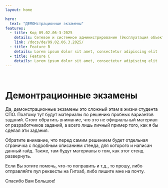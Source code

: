 ```yaml
---
layout: home

hero:
  text: "ДЕМОНстрационные экзамены"
features:
  - title: Код 09.02.06-3-2025
    details: Сетевое и системное администрирование (Эксплуатация объектов сетевой инфраструктуры)
    link: /docs/de/09.02.06.3.2025/
  - title: Feature В
    details: Lorem ipsum dolor sit amet, consectetur adipiscing elit
  - title: Feature C
    details: Lorem ipsum dolor sit amet, consectetur adipiscing elit 
---
```


<br>

# Демонтрационные экзамены

Да, демонстрационные экзамены это сложный этам в жизни студента СПО. Поэтому тут будут материалы по решению пробных вариантов заданий. Стоит обратить внимание, что это не официальный материал от разработчиков заданий, а всего лишь личный пример того, как я бы сделал эти задания. 

Обратите внимание, что перед самим решением будет отдельная страничка с подробным описанием стенда, для которого и написан данный гайд. Также, там будут материалы о том, как этот стенд развернуть.

Если Вы хотите помочь, что-то поправить и т.д., то прошу, либо отправляйте пул реквесты на Гитхаб, либо пишите мне на почту.

Спасибо Вам Большое!